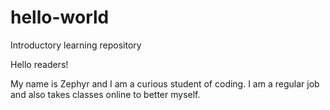 # hello-world

Introductory learning repository

Hello readers!

My name is Zephyr and I am a curious student of coding. 
I am a regular job and also takes classes online to better myself.
